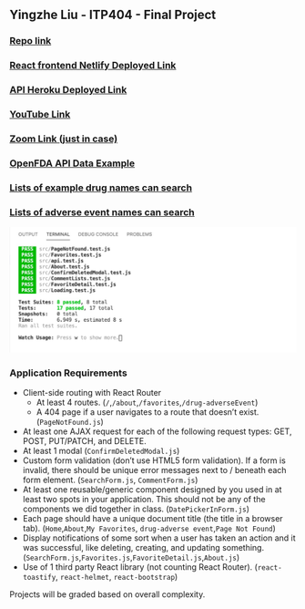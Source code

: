 ## Yingzhe Liu - ITP404 - Final Project
### [Repo link](https://github.com/YingzheLiu/myOpenFDA)
### [React frontend Netlify Deployed Link](https://nikkiliu-myopenfda.netlify.app/)
### [API Heroku Deployed Link](https://nikki-myopenfda.herokuapp.com/)
### [YouTube Link](https://youtu.be/VSNCCUPdcvU)
### [Zoom Link (just in case)](https://usc.zoom.us/rec/share/RBWEvMgWQFKUKaL3uRDKk5xzFiYKid3wcefzYCjMavztkOGKb-vXvGswrIX0-mSn.kgdu_ddRXND5NObV)
### [OpenFDA API Data Example](https://api.fda.gov/drug/event.json?)
### [Lists of example drug names can search](https://api.fda.gov/drug/event.json?count=patient.drug.medicinalproduct.exact)
### [Lists of adverse event names can search](https://api.fda.gov/drug/event.json?count=patient.reaction.reactionmeddrapt.exact)

![Terminal Output For Testing](./FinalProject_TestTerminalOutput.jpg)
<br />
### Application Requirements
- Client-side routing with React Router
  - At least 4 routes. (`/`,`/about`,`/favorites`,`/drug-adverseEvent`)
  - A 404 page if a user navigates to a route that doesn’t exist. (`PageNotFound.js`)
- At least one AJAX request for each of the following request types: GET, POST, PUT/PATCH, and DELETE.
- At least 1 modal (`ConfirmDeletedModal.js`)
- Custom form validation (don’t use HTML5 form validation). If a form is invalid, there should be unique error messages next to / beneath each form element. (`SearchForm.js`, `CommentForm.js`)
- At least one reusable/generic component designed by you used in at least two spots in your application. This should not be any of the components we did together in class. (`DatePickerInForm.js`)
- Each page should have a unique document title (the title in a browser tab). (`Home`,`About`,`My Favorites`, `drug-adverse event`,`Page Not Found`)
- Display notifications of some sort when a user has taken an action and it was successful, like deleting, creating, and updating something. (`SearchForm.js`,`Favorites.js`,`FavoriteDetail.js`,`About.js`)
- Use of 1 third party React library (not counting React Router). (`react-toastify`, `react-helmet`, `react-bootstrap`)

Projects will be graded based on overall complexity.
